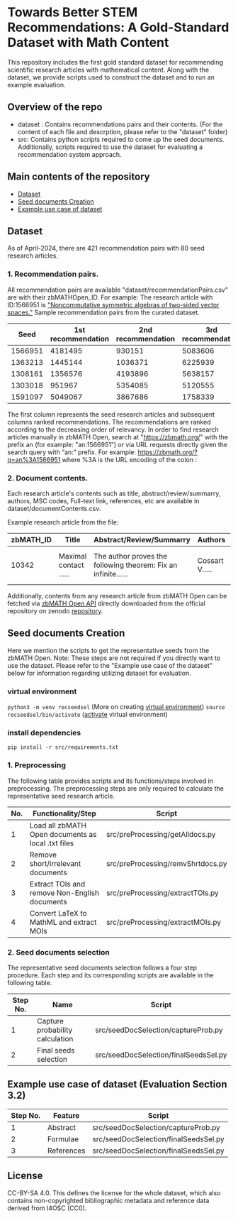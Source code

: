 # Towards Better STEM Recommendations: A Gold-Standard Dataset with Math Content

This repository includes the first gold standard dataset for recommending scientific research articles with mathematical content. 
Along with the dataset, we provide scripts used to construct the dataset and to run an example evaluation.


## Overview of the repo

- dataset : Contains recommendations pairs and their contents. (For the content of each file and descrption, please refer to the "dataset" folder)
- src: Contains python scripts required to come up the seed documents. Additionally, scripts required to use the dataset for evaluating a recommendation system approach.

## Main contents of the repository

- [Dataset](#Dataset)
- [Seed documents Creation](#Preprocessing-and-Seed-documents-selection)
- [Example use case of dataset](#Example-use-case-of-dataset)

## Dataset

As of April-2024, there are 421 recommendation pairs with 80 seed research articles.

### 1. Recommendation pairs.

All recommendation pairs are available "dataset/recommendationPairs.csv" are with their zbMATHOpen_ID. For example: The research article with ID:1566951 is ["Noncommutative symmetric algebras of two-sided vector spaces."](https://zbmath.org/?q=an%3A1566951)
Sample recommendation pairs from the curated dataset.


| Seed    | 1st recommendation |     2nd recommendation  | 3rd recommendation |   4th recommendation  |  5th   recommendation|
|---------|---------|---------|---------|---------|---------|
| 1566951 | 4181495      | 930151  | 5083606 | 1579464 | 6338806 |
| 1363213 | 1445144		 | 1036371 | 6225939 | 2165994 | 1801581 |
| 1308161 | 1356576		 | 4193896 | 5638157 | 5007259 |         |
| 1303018 | 951967		 | 5354085 | 5120555 | 427914  | 224045  |
| 1591097 | 5049067		 | 3867686 | 1758339 | 2136591 |         |


The first column represents the seed research articles and subsequent columns ranked recommendations. The recommendations are ranked according to the decreasing order of relevancy. In order to find research articles manually in zbMATH Open, search at "https://zbmath.org/" with the prefix an (for example: "an:1566951") or via URL requests directly given the search query with “an:” prefix. For example: https://zbmath.org/?q=an%3A1566951 where %3A is the URL encoding of the colon :


### 2. Document contents.

Each research article's contents such as title, abstract/review/summarry, authors, MSC codes, Full-text link, references, etc are available in dataset/documentContents.csv.

Example research article from the file:

| zbMATH_ID | Title                  | Abstract/Review/Summarry                                       | Authors        | Keywords                                  | MSCs             | Full text link                                | References                       |
|-----------|------------------------|----------------------------------------------------------------|----------------|-------------------------------------------|------------------|-----------------------------------------------|----------------------------------|
| 10342     | Maximal contact ...... | The author proves the following theorem: Fix an infinite...... | Cossart V..... | Samuel stratum and desingularization..... | [{code: 14E15... | https://doi.org/10.1215/S0012-7094-91-06303-9 | S. Abhyankar: Resolution of..... |


Additionally, contents from any research article from zbMATH Open can be fetched via [zbMATH Open API](https://oai.zbmath.org/) directly downloaded from the official repository on zenodo [repository](https://zenodo.org/record/6448360#.Y_UmrHbP02w).


## Seed documents Creation

Here we mention the scripts to get the representative seeds from the zbMATH Open. Note: These steps are not required if you directly want to use the dataset. Please refer to the "Example use case of the dataset" below for information regarding utilizing dataset for evaluation.

### virtual environment
`python3 -m venv recseedsel` (More on creating [virtual environment](https://docs.python.org/3/library/venv.html))
`source recseedsel/bin/activate` ([activate](https://docs.python.org/3/tutorial/venv.html#:~:text=Once%20you%E2%80%99ve%20created%20a%20virtual%20environment%2C%20you%20may%20activate%20it.) virtual environment)

### install dependencies
`pip install -r src/requirements.txt`

### 1. Preprocessing

The following table provides scripts and its functions/steps involved in preprocessing. The preprocessing steps are only required to calculate the representative seed research article.

| No. | Functionality/Step                       			| Script      	      |
|-----|-----------------------------------------------------|---------------------|
| 1   | Load all zbMATH Open documents as local .txt files | src/preProcessing/getAlldocs.py   |
| 2   | Remove short/irrelevant documents        			| src/preProcessing/remvShrtdocs.py |
| 3   | Extract TOIs and remove Non-English documents       | src/preProcessing/extractTOIs.py  |
| 4   | Convert LaTeX to MathML and extract MOIs 			| src/preProcessing/extractMOIs.py  |


### 2. Seed documents selection

The representative seed documents selection follows a four step procedure. Each step and its corresponding scripts are available in the following table.

| Step No. | Name                              | Script               |
|----------|-----------------------------------|----------------------|
| 1        | Capture probability calculation   | src/seedDocSelection/captureProb.py   |
| 2        | Final seeds selection             | src/seedDocSelection/finalSeedsSel.py |

## Example use case of dataset (Evaluation Section 3.2)


| Step No. | Feature                              | Script               |
|----------|-----------------------------------|----------------------|
| 1        | Abstract    | src/seedDocSelection/captureProb.py   |
| 2        | Formulae             | src/seedDocSelection/finalSeedsSel.py |
| 3        | References             | src/seedDocSelection/finalSeedsSel.py |



## License 

CC-BY-SA 4.0. This defines the license for the whole dataset, which also contains non-copyrighted bibliographic metadata and reference data derived from I4OSC (CC0).
